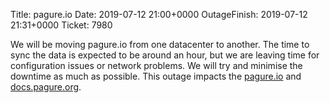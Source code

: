 Title: pagure.io
Date: 2019-07-12 21:00+0000
OutageFinish: 2019-07-12 21:31+0000
Ticket: 7980

We will be moving pagure.io from one datacenter to another. The time to sync the 
data is expected to be around an hour, but we are leaving time for configuration 
issues or network problems. We will try and minimise the downtime as much as possible.
This outage impacts the [pagure.io](https://pagure.io) and [docs.pagure.org](https://docs.pagure.org).